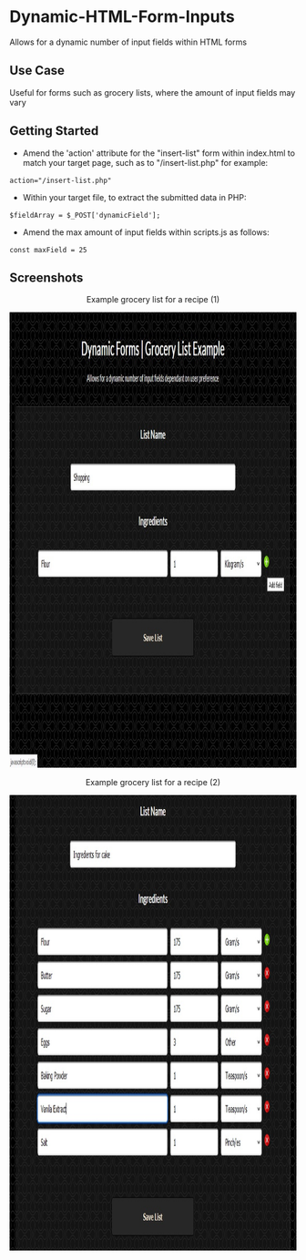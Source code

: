 # Dynamic-HTML-Form-Inputs
Allows for a dynamic number of input fields within HTML forms


## Use Case
Useful for forms such as grocery lists, where the amount of input fields may vary


## Getting Started

* Amend the 'action' attribute for the "insert-list" form within index.html to match your target page, such as to "/insert-list.php" for example:

```
action="/insert-list.php"
```

* Within your target file, to extract the submitted data in PHP:

```
$fieldArray = $_POST['dynamicField'];
```

* Amend the max amount of input fields within scripts.js as follows:

```
const maxField = 25
```


## Screenshots
<p align="center">Example grocery list for a recipe (1)</p>
<p align="center">
  <img width="800" height="800" src="/screenshots/df.jpg">
</p>
<p align="center">Example grocery list for a recipe (2)</p>
<p align="center">
  <img width="800" height="800" src="/screenshots/df2.jpg">
</p>
